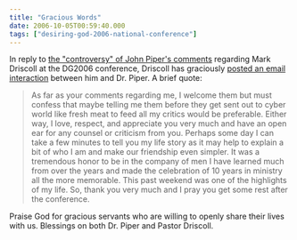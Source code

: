 ```yaml
---
title: "Gracious Words"
date: 2006-10-05T00:59:40.000
tags: ["desiring-god-2006-national-conference"]
---
```


In reply to [the "controversy" of John Piper's comments](/06/10/dg2006-piper-rebukes-driscolls-cleverness/) regarding Mark Driscoll at the DG2006 conference, Driscoll has graciously [posted an email interaction](http://theresurgence.com/md_blog_2006-10-04_thank_you_dr_john_piper) between him and Dr. Piper. A brief quote:

> As far as your comments regarding me, I welcome them but must confess that maybe telling me them before they get sent out to cyber world like fresh meat to feed all my critics would be preferable. Either way, I love, respect, and appreciate you very much and have an open ear for any counsel or criticism from you. Perhaps some day I can take a few minutes to tell you my life story as it may help to explain a bit of who I am and make our friendship even simpler. It was a tremendous honor to be in the company of men I have learned much from over the years and made the celebration of 10 years in ministry all the more memorable. This past weekend was one of the highlights of my life. So, thank you very much and I pray you get some rest after the conference.

Praise God for gracious servants who are willing to openly share their lives with us. Blessings on both Dr. Piper and Pastor Driscoll.
